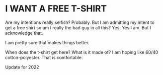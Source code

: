 # I WANT A FREE T-SHIRT
Are my intentions really selfish? Probably. But I am admitting my intent to get a free
shirt so am I really the bad guy in all this? Yes. Yes I am. But I acknowledge that.

I am pretty sure that makes things better.

When does the t-shirt get here? What is it made of? I am hoping like 60/40 cotton-polyester. 
That is comfortable. 


Update for 2022

